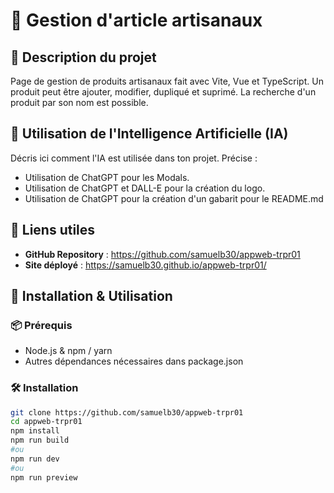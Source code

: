 # 🛒 Gestion d'article artisanaux
## 📌 Description du projet
Page de gestion de produits artisanaux fait avec Vite, Vue et TypeScript. Un produit peut être ajouter, modifier, dupliqué et suprimé. La recherche d'un produit par son nom est possible.


## 🤖 Utilisation de l'Intelligence Artificielle (IA)
Décris ici comment l'IA est utilisée dans ton projet. Précise :
- Utilisation de ChatGPT pour les Modals.
- Utilisation de ChatGPT et DALL-E pour la création du logo.
- Utilisation de ChatGPT pour la création d'un gabarit pour le README.md

## 🔗 Liens utiles
- **GitHub Repository** : https://github.com/samuelb30/appweb-trpr01
- **Site déployé** : https://samuelb30.github.io/appweb-trpr01/

## 🚀 Installation & Utilisation
### 📦 Prérequis
- Node.js & npm / yarn
- Autres dépendances nécessaires dans package.json

### 🛠️ Installation
```sh
git clone https://github.com/samuelb30/appweb-trpr01
cd appweb-trpr01
npm install
npm run build
#ou
npm run dev
#ou
npm run preview
